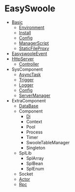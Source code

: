 # EasySwoole
- [Basic](README.md)
    - [Environment](Introduction/environment.md)
    - [Install](Introduction/install.md)
    - [Config](Introduction/config.md)
    - [ManagerScript](Introduction/managerScript.md)
    - [StaticFileProxy](Introduction/staticFileProxy.md)
- [EasyswooleEvent](Event/easyswooleEvent.md)
- [HttpServer](Http/httpServer.md)
    - [Controller](Http/controller.md)
- SysComponent
    - [AsyncTask](SysComponent/task.md)    
    - [Trigger](SysComponent/trigger.md)
    - [Logger](SysComponent/logger.md)
    - [Config](SysComponent/config.md)
    - [ServerManager](SysComponent/serverManager.md)
- ExtraComponent
   - [DataBase](ExtraComponent/mysqli.md)
   - Component
     - [Di](ExtraComponent/Component/di.md)
     - Context
     - Pool
     - Process 
     - Timer
     - SwooleTableManager
     - Singleton
   - SplLib
     - SplArray
     - SplBean
     - SplEnum
   - Socket
   - [Actor](ExtraComponent/actor.md)
   - [Rpc](ExtraComponent/rpc.md)